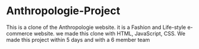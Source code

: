 # Anthropologie-Project
This is a clone of the Anthropologie website. it is a Fashion and Life-style e-commerce website. we made this clone with HTML, JavaScript, CSS. We made this project within 5 days and with a 6 member team

